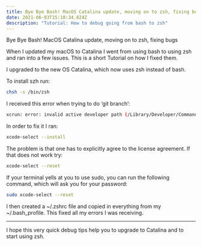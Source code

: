 ```yaml
---
title: Bye Bye Bash! MacOS Catalina update, moving on to zsh, fixing bugs
date: 2021-06-03T15:18:34.824Z
description: "Tutorial: How to debug going from bash to zsh"
---
```

Bye Bye Bash! MacOS Catalina update, moving on to zsh, fixing bugs

When I updated my macOS to Catalina I went from using bash to using zsh and ran into a few issues. This is a short Tutorial on how I fixed them.

I upgraded to the new OS Catalina, which now uses zsh instead of bash.

To install szh run:

```bash
chsh -s /bin/zsh
```

I received this error when trying to do ‘git branch’:

```bash
xcrun: error: invalid active developer path (/Library/Developer/CommandLineTools), missing xcrun at: /Library/Developer/CommandLineTools/usr/bin/xcrun
```

In order to fix it I ran:

```bash
xcode-select --install
```

The problem is that one has to explicitly agree to the license agreement. If that does not work try:

```bash
xcode-select --reset
```

If your terminal yells at you to use sudo, you can run the following command, which will ask you for your password:

```bash
sudo xcode-select --reset
```

I then created a \~/.zshrc file and copied in everything from my \~/.bash_profile. This fixed all my errors I was receiving.

- - -

I hope this very quick debug tips help you to upgrade to Catalina and to start using zsh.